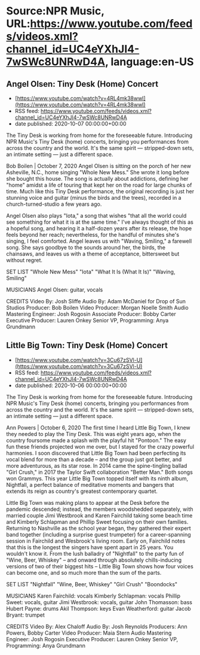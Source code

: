 # Source:NPR Music, URL:https://www.youtube.com/feeds/videos.xml?channel_id=UC4eYXhJI4-7wSWc8UNRwD4A, language:en-US

## Angel Olsen: Tiny Desk (Home) Concert
 - [https://www.youtube.com/watch?v=4RL4mk38wwI](https://www.youtube.com/watch?v=4RL4mk38wwI)
 - RSS feed: https://www.youtube.com/feeds/videos.xml?channel_id=UC4eYXhJI4-7wSWc8UNRwD4A
 - date published: 2020-10-07 00:00:00+00:00

The Tiny Desk is working from home for the foreseeable future. Introducing NPR Music's Tiny Desk (home) concerts, bringing you performances from across the country and the world. It's the same spirit — stripped-down sets, an intimate setting — just a different space.

Bob Boilen | October 7, 2020
Angel Olsen is sitting on the porch of her new Asheville, N.C., home singing "Whole New Mess." She wrote it long before she bought this house. The song is actually about addictions, defining her "home" amidst a life of touring that kept her on the road for large chunks of time. Much like this Tiny Desk performance, the original recording is just her stunning voice and guitar (minus the birds and the trees), recorded in a church-turned-studio a few years ago.

Angel Olsen also plays "Iota," a song that wishes "that all the world could see something for what it is at the same time." I've always thought of this as a hopeful song, and hearing it a half-dozen years after its release, the hope feels beyond her reach; nevertheless, for the handful of minutes she's singing, I feel comforted. Angel leaves us with "Waving, Smiling," a farewell song. She says goodbye to the sounds around her, the birds, the chainsaws, and leaves us with a theme of acceptance, bittersweet but without regret.

SET LIST
"Whole New Mess"
"Iota"
"What It Is (What It Is)"
"Waving, Smiling"

MUSICIANS
Angel Olsen: guitar, vocals

CREDITS
Video By: Josh Sliffe
Audio By: Adam McDaniel for Drop of Sun Studios
Producer: Bob Boilen
Video Producer: Morgan Noelle Smith
Audio Mastering Engineer: Josh Rogosin
Associate Producer: Bobby Carter
Executive Producer: Lauren Onkey
Senior VP, Programming: Anya Grundmann

## Little Big Town: Tiny Desk (Home) Concert
 - [https://www.youtube.com/watch?v=3Cu67zSVl-U](https://www.youtube.com/watch?v=3Cu67zSVl-U)
 - RSS feed: https://www.youtube.com/feeds/videos.xml?channel_id=UC4eYXhJI4-7wSWc8UNRwD4A
 - date published: 2020-10-06 00:00:00+00:00

The Tiny Desk is working from home for the foreseeable future. Introducing NPR Music's Tiny Desk (home) concerts, bringing you performances from across the country and the world. It's the same spirit — stripped-down sets, an intimate setting — just a different space.

Ann Powers | October 6, 2020
The first time I heard Little Big Town, I knew they needed to play the Tiny Desk. This was eight years ago, when the country foursome made a splash with the playful hit "Pontoon." The easy fun these friends projected won me over, but I stayed for the crazy powerful harmonies. I soon discovered that Little Big Town had been perfecting its vocal blend for more than a decade – and the group just got better, and more adventurous, as its star rose. In 2014 came the spine-tingling ballad "Girl Crush," in 2017 the Taylor Swift collaboration "Better Man." Both songs won Grammys. This year Little Big Town topped itself with its ninth album, Nightfall, a perfect balance of meditative moments and bangers that extends its reign as country's greatest contemporary quartet.

Little Big Town was making plans to appear at the Desk before the pandemic descended; instead, the members woodshedded separately, with married couple Jimi Westbrook and Karen Fairchild taking some beach time and Kimberly Schlapman and Phillip Sweet focusing on their own families. Returning to Nashville as the school year began, they gathered their expert band together (including a surprise guest trumpeter) for a career-spanning session in Fairchild and Wesbrook's living room. Early on, Fairchild notes that this is the longest the singers have spent apart in 25 years. You wouldn't know it. From the lush balladry of "Nightfall" to the party fun of "Wine, Beer, Whiskey" – and onward through absolutely chills-inducing versions of two of their biggest hits – Little Big Town shows how four voices can become one, and so much more than the sum of the parts.

SET LIST
"Nightfall"
"Wine, Beer, Whiskey"
"Girl Crush"
"Boondocks"

MUSICIANS
Karen Fairchild: vocals
Kimberly Schlapman: vocals
Phillip Sweet: vocals, guitar
Jimi Westbrook: vocals, guitar
John Thomasson: bass
Hubert Payne: drums
Akil Thompson: keys
Evan Weatherford: guitar
Jacob Bryant: trumpet

CREDITS
Video By: Alex Chaloff
Audio By: Josh Reynolds
Producers: Ann Powers, Bobby Carter
Video Producer: Maia Stern
Audio Mastering Engineer: Josh Rogosin
Executive Producer: Lauren Onkey
Senior VP, Programming: Anya Grundmann

